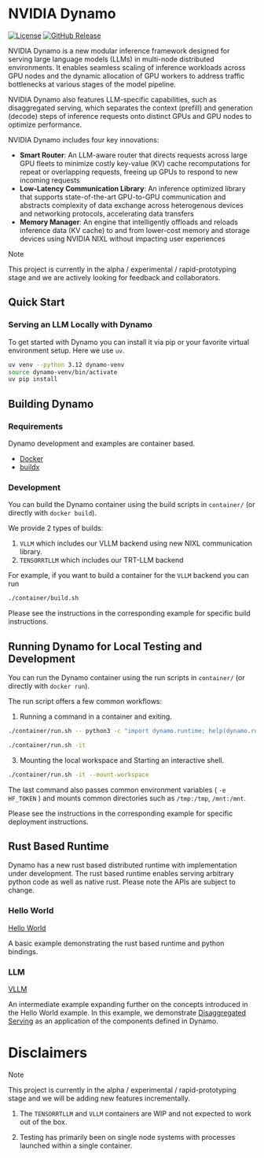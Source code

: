 <!--
SPDX-FileCopyrightText: Copyright (c) 2024-2025 NVIDIA CORPORATION & AFFILIATES. All rights reserved.
SPDX-License-Identifier: Apache-2.0

Licensed under the Apache License, Version 2.0 (the "License");
you may not use this file except in compliance with the License.
You may obtain a copy of the License at

http://www.apache.org/licenses/LICENSE-2.0

Unless required by applicable law or agreed to in writing, software
distributed under the License is distributed on an "AS IS" BASIS,
WITHOUT WARRANTIES OR CONDITIONS OF ANY KIND, either express or implied.
See the License for the specific language governing permissions and
limitations under the License.
-->

# NVIDIA Dynamo

[![License](https://img.shields.io/badge/License-Apache_2.0-blue.svg)](https://opensource.org/licenses/Apache-2.0)
[![GitHub Release](https://img.shields.io/github/v/release/ai-dynamo/dynamo)](https://github.com/ai-dynamo/dynamo/releases/latest)

NVIDIA Dynamo is a new modular inference framework designed for serving large language models (LLMs) in multi-node
distributed environments. It enables seamless scaling of inference workloads across GPU nodes and the dynamic allocation
of GPU workers to address traffic bottlenecks at various stages of the model pipeline.

NVIDIA Dynamo also features LLM-specific capabilities, such as disaggregated serving, which separates the context
(prefill) and generation (decode) steps of inference requests onto distinct GPUs and GPU nodes to optimize performance.

NVIDIA Dynamo includes four key innovations:

* **Smart Router**: An LLM-aware router that directs requests across large GPU fleets to minimize costly key-value (KV)
cache recomputations for repeat or overlapping requests, freeing up GPUs to respond to new incoming requests
* **Low-Latency Communication Library**: An inference optimized library that supports state-of-the-art GPU-to-GPU
communication and abstracts complexity of data exchange across heterogenous devices and networking protocols,
accelerating data transfers
* **Memory Manager**: An engine that intelligently offloads and reloads inference data (KV cache) to and from lower-cost memory and storage devices using NVIDIA NIXL without impacting user experiences

> [!NOTE]
> This project is currently in the alpha / experimental /
> rapid-prototyping stage and we are actively looking for feedback and
> collaborators.

## Quick Start

### Serving an LLM Locally with Dynamo

To get started with Dynamo you can install it via pip or your favorite
virtual environment setup. Here we use `uv`.

```bash
uv venv --python 3.12 dynamo-venv
source dynamo-venv/bin/activate
uv pip install
```


## Building Dynamo

### Requirements

Dynamo development and examples are container based.

* [Docker](https://docs.docker.com/get-started/get-docker/)
* [buildx](https://github.com/docker/buildx)

### Development

You can build the Dynamo container using the build scripts
in `container/` (or directly with `docker build`).

We provide 2 types of builds:

1. `VLLM` which includes our VLLM backend using new NIXL communication library.
2. `TENSORRTLLM` which includes our TRT-LLM backend

For example, if you want to build a container for the `VLLM` backend you can run

<!--pytest.mark.skip-->
```bash
./container/build.sh
```

Please see the instructions in the corresponding example for specific build instructions.

## Running Dynamo for Local Testing and Development

You can run the Dynamo container using the run scripts in
`container/` (or directly with `docker run`).

The run script offers a few common workflows:

1. Running a command in a container and exiting.

<!--pytest.mark.skip-->
```bash
./container/run.sh -- python3 -c "import dynamo.runtime; help(dynamo.runtime)"
```
<!--

# This tests the above the line but from within the container
# using pytest-codeblocks

```bash
python3 -c "import dynamo.runtime; help(dynamo.runtime)"
```
-- >

2. Starting an interactive shell.

<!--pytest.mark.skip-->
```bash
./container/run.sh -it
```

3. Mounting the local workspace and Starting an interactive shell.

<!--pytest.mark.skip-->
```bash
./container/run.sh -it --mount-workspace
```

The last command also passes common environment variables ( `-e
HF_TOKEN` ) and mounts common directories such as `/tmp:/tmp`,
`/mnt:/mnt`.

Please see the instructions in the corresponding example for specific
deployment instructions.

## Rust Based Runtime

Dynamo has a new rust based distributed runtime with
implementation under development. The rust based runtime enables
serving arbitrary python code as well as native rust. Please note the
APIs are subject to change.

### Hello World

[Hello World](./lib/bindings/python/examples/hello_world)

A basic example demonstrating the rust based runtime and python
bindings.

### LLM

[VLLM](./examples/python_rs/llm/vllm)

An intermediate example expanding further on the concepts introduced
in the Hello World example. In this example, we demonstrate
[Disaggregated Serving](https://arxiv.org/abs/2401.09670) as an
application of the components defined in Dynamo.

# Disclaimers

> [!NOTE]
> This project is currently in the alpha / experimental /
> rapid-prototyping stage and we will be adding new features incrementally.

1. The `TENSORRTLLM` and `VLLM` containers are WIP and not expected to
   work out of the box.

2. Testing has primarily been on single node systems with processes
   launched within a single container.
